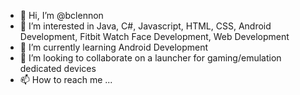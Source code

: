 - 👋 Hi, I’m @bclennon
- 👀 I’m interested in Java, C#, Javascript, HTML, CSS, Android Development, Fitbit Watch Face Development, Web Development
- 🌱 I’m currently learning Android Development
- 💞️ I’m looking to collaborate on a launcher for gaming/emulation dedicated devices
- 📫 How to reach me ...

<!---
bclennon/bclennon is a ✨ special ✨ repository because its `README.md` (this file) appears on your GitHub profile.
You can click the Preview link to take a look at your changes.
--->
